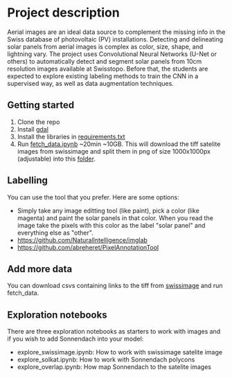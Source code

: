 # Project description
Aerial images are an ideal data source to complement the missing info in the Swiss database of photovoltaic (PV) installations. Detecting and delineating solar panels from aerial images is complex as color, size, shape, and lightning vary.
The project uses Convolutional Neural Networks (U-Net or others) to automatically detect and segment solar panels from 10cm resolution images available at Swisstopo. Before that, the students are expected to explore existing labeling methods to train the CNN in a supervised way, as well as data augmentation techniques.


## Getting started
1. Clone the repo
2. Install [gdal](https://gdal.org/en/latest/)
2. Install the libraries in [requirements.txt](requirements.txt)
3. Run [fetch_data.ipynb](solar-energy-suitability/notebooks/fetch_data.ipynb) ~20min ~10GB. This will download the tiff satelite images from swissimage and split them in png of size 1000x1000px (adjustable) into this [folder](data/swissimage/ch.swisstopo.swissimage-dop10-8K9OTrP9/tiles).

## Labelling
You can use the tool that you prefer. Here are some options:
* Simply take any image editting tool (like paint), pick a color (like magenta) and paint the solar panels in that color. When you read the image take the pixels with this color as the label "solar panel" and everything else as "other".
* https://github.com/NaturalIntelligence/imglab
* https://github.com/abreheret/PixelAnnotationTool

## Add more data
You can download csvs containing links to the tiff from [swissimage](https://www.swisstopo.admin.ch/de/orthobilder-swissimage-10-cm) and run fetch_data. 

## Exploration notebooks
There are three exploration notebooks as starters to work with images and if you wish to add Sonnendach into your model:
* explore_swissimage.ipynb: How to work with swissimage satelite image
* explore_solkat.ipynb: How to work with Sonnendach polycons
* explore_overlap.ipynb: How map Sonnendach to the satelite images